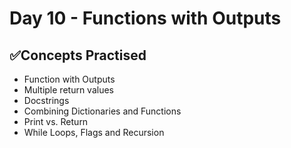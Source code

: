# Day 10 - Functions with Outputs
## ✅Concepts Practised
- Function with Outputs
- Multiple return values
- Docstrings
- Combining Dictionaries and Functions
- Print vs. Return
- While Loops, Flags and Recursion